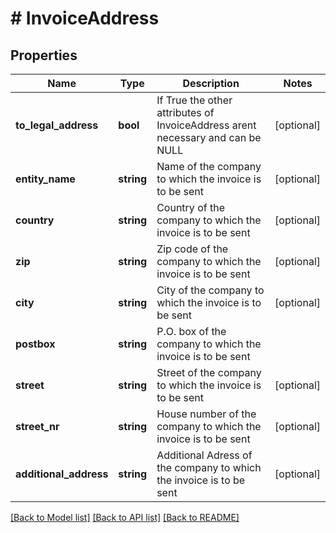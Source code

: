 # # InvoiceAddress

## Properties

Name | Type | Description | Notes
------------ | ------------- | ------------- | -------------
**to_legal_address** | **bool** | If True the other attributes of InvoiceAddress arent necessary and can be NULL | [optional]
**entity_name** | **string** | Name of the company to which the invoice is to be sent | [optional]
**country** | **string** | Country of the company to which the invoice is to be sent | [optional]
**zip** | **string** | Zip code of the company to which the invoice is to be sent | [optional]
**city** | **string** | City of the company to which the invoice is to be sent | [optional]
**postbox** | **string** | P.O. box of the company to which the invoice is to be sent || Can be NULL | [optional]
**street** | **string** | Street of the company to which the invoice is to be sent | [optional]
**street_nr** | **string** | House number of the company to which the invoice is to be sent | [optional]
**additional_address** | **string** | Additional Adress of the company to which the invoice is to be sent | [optional]

[[Back to Model list]](../../README.md#models) [[Back to API list]](../../README.md#endpoints) [[Back to README]](../../README.md)

